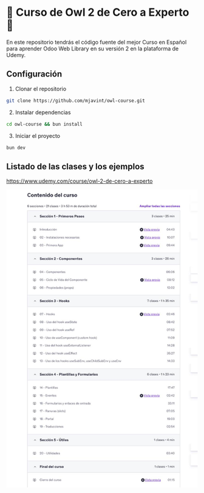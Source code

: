 # 🦉 Curso de Owl 2 de Cero a Experto 🦉

En este repositorio tendrás el código fuente del mejor Curso en Español para aprender Odoo Web Library en su versión 2 en la plataforma de Udemy.

## Configuración

1. Clonar el repositorio

```bash
git clone https://github.com/mjavint/owl-course.git
```

2. Instalar dependencias

```bash
cd owl-course && bun install
```

3. Iniciar el proyecto

```bash
bun dev
```

## Listado de las clases y los ejemplos

https://www.udemy.com/course/owl-2-de-cero-a-experto

![Listado](Listado.jpeg)
